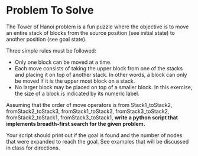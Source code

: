 # Problem To Solve
The Tower of Hanoi problem is a fun puzzle where the objective is to move an entire stack of blocks from the source position (see initial state) to another position (see goal state).

Three simple rules must be followed:
- Only one block can be moved at a time.
- Each move consists of taking the upper block from one of the stacks and placing it on top of another stack. In other words, a block can only be moved if it is the upper most block on a stack.
- No larger block may be placed on top of a smaller block. In this exercise, the size of a block is indicated by its numeric label.

Assuming that the order of move operators is from Stack1_toStack2, fromStack2_toStack3, fromStack1_toStack3, fromStack3_toStack2, fromStack2_toStack1, fromStack3_toStack1, **write a python script that implements breadth-first search for the given problem.**

Your script should print out if the goal is found and the number of nodes that were expanded to reach the goal. See examples that will be discussed in class for directions.
